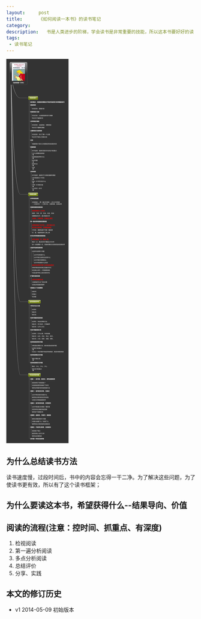 ```yaml
---
layout:     post
title:      《如何阅读一本书》的读书笔记
category:   
description:   书是人类进步的阶梯，学会读书是非常重要的技能，所以这本书要好好的读
tags:
 - 读书笔记
---
```


![读书笔记导图](/images/2014-05-09-how-to-read-a-book/how-to-read-a-book.jpeg)

## 为什么总结读书方法
读书速度慢，过段时间后，书中的内容会忘得一干二净。为了解决这些问题，为了使读书更有效，所以有了这个读书框架；

## 为什么要读这本书，希望获得什么--结果导向、价值

##  阅读的流程(注意：控时间、抓重点、有深度)
1. 检视阅读
2. 第一遍分析阅读
3. 多点分析阅读
4. 总结评价
5. 分享、实践

## 本文的修订历史
- v1 2014-05-09 初始版本

